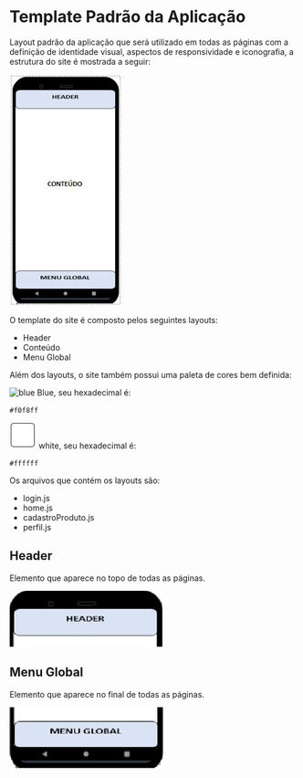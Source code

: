 # Template Padrão da Aplicação

Layout padrão da aplicação que será utilizado em todas as páginas com a definição de identidade visual, aspectos de responsividade e iconografia, a estrutura do site é mostrada a seguir:


![Captura de tela 2022-10-30 151022](img/template-liste-aqui.jpeg)

O template do site é composto pelos seguintes layouts:

- Header
- Conteúdo
- Menu Global

Além dos layouts, o site também possui uma paleta de cores bem definida:

![blue](img/azul-list-aqui.png) Blue, seu hexadecimal é:
```
#f0f8ff
```

![white](img/branco-liste-aqui.png) white, seu hexadecimal é:

```
#ffffff
```

Os arquivos que contém os layouts são:

- login.js
- home.js
- cadastroProduto.js
- perfil.js

## Header

Elemento que aparece no topo de todas as páginas.

![image](img/header-Liste-Aqui.png)

## Menu Global

Elemento que aparece no final de todas as páginas.

![image](img/menu-global-ListeAqui.png)
